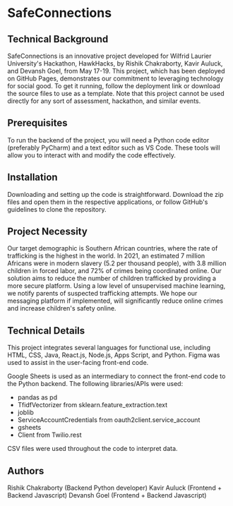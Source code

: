 # SafeConnections

## Technical Background
SafeConnections is an innovative project developed for Wilfrid Laurier University's Hackathon, HawkHacks, by Rishik Chakraborty, Kavir Auluck, and Devansh Goel, from May 17-19. This project, which has been deployed on GitHub Pages, demonstrates our commitment to leveraging technology for social good. To get it running, follow the deployment link or download the source files to use as a template. Note that this project cannot be used directly for any sort of assessment, hackathon, and similar events.

## Prerequisites
To run the backend of the project, you will need a Python code editor (preferably PyCharm) and a text editor such as VS Code. These tools will allow you to interact with and modify the code effectively.

## Installation
Downloading and setting up the code is straightforward. Download the zip files and open them in the respective applications, or follow GitHub's guidelines to clone the repository.

## Project Necessity
Our target demographic is Southern African countries, where the rate of trafficking is the highest in the world. In 2021, an estimated 7 million Africans were in modern slavery (5.2 per thousand people), with 3.8 million children in forced labor, and 72% of crimes being coordinated online. Our solution aims to reduce the number of children trafficked by providing a more secure platform. Using a low level of unsupervised machine learning, we notify parents of suspected trafficking attempts. We hope our messaging platform if implemented, will significantly reduce online crimes and increase children's safety online.

## Technical Details
This project integrates several languages for functional use, including HTML, CSS, Java, React.js, Node.js, Apps Script, and Python. Figma was used to assist in the user-facing front-end code.

Google Sheets is used as an intermediary to connect the front-end code to the Python backend. The following libraries/APIs were used:

- pandas as pd
- TfidfVectorizer from sklearn.feature_extraction.text
- joblib
- ServiceAccountCredentials from oauth2client.service_account
- gsheets
- Client from Twilio.rest

CSV files were used throughout the code to interpret data.


## Authors 
Rishik Chakraborty (Backend Python developer) 
Kavir Auluck (Frontend + Backend Javascript)
Devansh Goel (Frontend + Backend Javascript)
